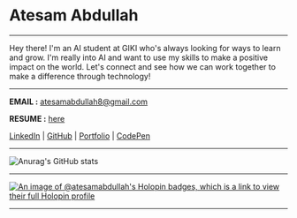 # Atesam Abdullah

---

Hey there! I'm an AI student at GIKI who's always looking for ways to learn and grow. I'm really into AI and want to use my skills to make a positive impact on the world. Let's connect and see how we can work together to make a difference through technology!

---
**EMAIL :** atesamabdullah8@gmail.com

**RESUME :** [here](https://github.com/ATESAM-ABDULLAH/ATESAM-ABDULLAH/blob/main/Atesam%20Abdullah%20CV.pdf)

[LinkedIn](https://www.linkedin.com/in/atesam) | [GitHub](https://github.com/ATESAM-ABDULLAH) | [Portfolio](https://atesamabdullah.github.io/) | [CodePen]((https://codepen.io/atesam-abdullah))

---

![Anurag's GitHub stats](https://github-readme-stats.vercel.app/api?username=ATESAM-ABDULLAH&show_icons=true&theme=transparent)

---

[![An image of @atesamabdullah's Holopin badges, which is a link to view their full Holopin profile](https://holopin.me/atesamabdullah)](https://holopin.io/@atesamabdullah)

---
